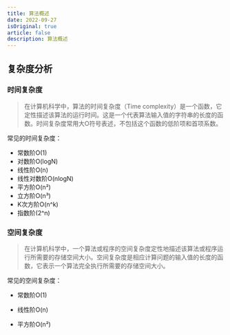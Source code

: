 ```yaml
---
title: 算法概述
date: 2022-09-27
isOriginal: true
article: false
description: 算法概述
---
```


<!-- more -->

## 复杂度分析

### 时间复杂度

> 在计算机科学中，算法的时间复杂度（Time complexity）是一个函数，它定性描述该算法的运行时间。这是一个代表算法输入值的字符串的长度的函数。时间复杂度常用大O符号表述，不包括这个函数的低阶项和首项系数。

常见的时间复杂度：

- 常数阶O(1)
- 对数阶O(logN)
- 线性阶O(n)
- 线性对数阶O(nlogN)
- 平方阶O(n²)
- 立方阶O(n³)
- K次方阶O(n^k)
- 指数阶(2^n)

### 空间复杂度

> 在计算机科学中，一个算法或程序的空间复杂度定性地描述该算法或程序运行所需要的存储空间大小。空间复杂度是相应计算问题的输入值的长度的函数，它表示一个算法完全执行所需要的存储空间大小。

常见的空间复杂度：

* 常数阶O(1)

* 线性阶O(n)

* 平方阶O(n²)